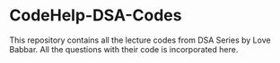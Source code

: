 # CodeHelp-DSA-Codes
This repository contains all the lecture codes from DSA Series by Love Babbar. All the questions with their code is incorporated here. 
